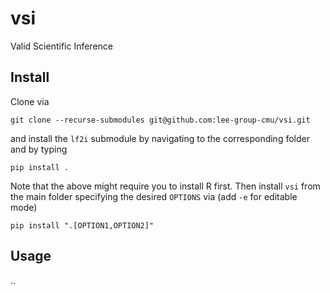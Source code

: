 # vsi
Valid Scientific Inference


## Install

Clone via

```commandline
git clone --recurse-submodules git@github.com:lee-group-cmu/vsi.git
```

and install the `lf2i` submodule by navigating to the corresponding folder and by typing

```commandline
pip install .
```

Note that the above might require you to install R first. Then install `vsi` from the main folder specifying the desired `OPTIONS` via (add `-e` for editable mode)

```commandline
pip install ".[OPTION1,OPTION2]"
```

## Usage

..